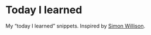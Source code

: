 # Today I learned

My “today I learned” snippets. Inspired by [Simon Willison](https://github.com/simonw/til).
